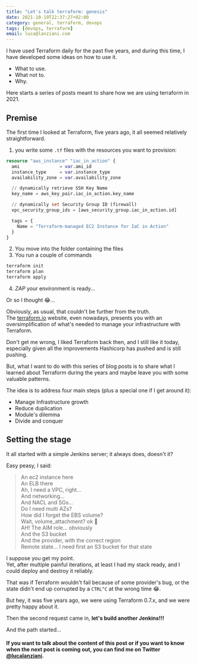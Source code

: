 ```yaml
---
title: "Let's talk terraform: genesis"
date: 2021-10-19T22:37:27+02:00
category: general, terraform, devops
tags: [devops, terraform]
email: luca@lanziani.com
---
```


I have used Terraform daily for the past five years, and during this time, I have developed some ideas on how to use it.

- What to use.
- What not to.
- Why.

Here starts a series of posts meant to share how we are using terraform in 2021.

<!--more-->

## Premise

The first time I looked at Terraform, five years ago, it all seemed relatively straightforward.

1. you write some `.tf` files with the resources you want to provision:

```terraform
resource "aws_instance" "iac_in_action" {
  ami               = var.ami_id
  instance_type     = var.instance_type
  availability_zone = var.availability_zone

  // dynamically retrieve SSH Key Name
  key_name = aws_key_pair.iac_in_action.key_name

  // dynamically set Security Group ID (firewall)
  vpc_security_group_ids = [aws_security_group.iac_in_action.id]

  tags = {
    Name = "Terraform-managed EC2 Instance for IaC in Action"
  }
}
```

2. You move into the folder containing the files
3. You run a couple of commands

```bash
terraform init
terraform plan
terraform apply
```

4. *ZAP* your environment is ready...
 
Or so I thought 😂...

Obviously, as usual, that couldn't be further from the truth.  
The [terraform.io](https://terraform.io) website, even nowadays, presents you with an oversimplification of what's needed to manage your infrastructure with Terraform.

Don't get me wrong, I liked Terraform back then, and I still like it today, especially given all the improvements Hashicorp has pushed and is still pushing.

But, what I want to do with this series of blog posts is to share what I learned about Terraform during the years and maybe leave you with some valuable patterns.

The idea is to address four main steps (plus a special one if I get around it):

- Manage Infrastructure growth
- Reduce duplication
- Module's dilemma
- Divide and conquer

## Setting the stage

It all started with a simple Jenkins server; it always does, doesn't it?

Easy peasy, I said:


>An ec2 instance here  
An ELB there  
Ah, I need a VPC, right...  
And networking...  
And NACL and SGs...  
Do I need multi AZs?  
How did I forget the EBS volume?  
Wait, volume_attachment? ok 🤷  
AH! The AIM role... obviously  
And the S3 bucket  
And the provider, with the correct region  
Remote state...  I need first an S3 bucket for that state  


I suppose you get my point.  
Yet, after multiple painful iterations, at least I had my stack ready, and I could deploy and destroy it reliably.

That was if Terraform wouldn't fail because of some provider's bug, or the state didn't end up corrupted by a `CTRL^C` at the wrong time 😂.

But hey, it was five years ago, we were using Terraform 0.7.x, and we were pretty happy about it.

Then the second request came in, **let's build another Jenkins!!!**

And the path started...


#### If you want to talk about the content of this post or if you want to know when the next post is coming out, you can find me on Twitter [@lucalanziani](https://twitter.com/lucalanziani).
